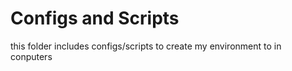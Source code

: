 # Configs and Scripts

this folder includes configs/scripts to create my environment to in conputers
